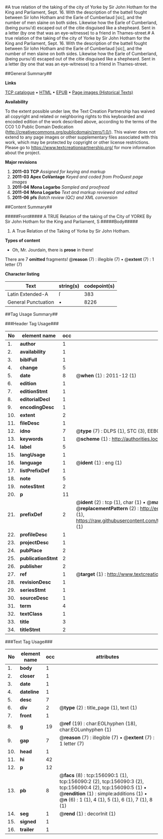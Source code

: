 #A true relation of the taking of the city of Yorke by Sir John Hotham for the King and Parliament, Sept. 16. With the description of the battell fought between Sir Iohn Hotham and the Earle of Cumberlaud [sic], and the number of men slaine on both sides. Likewise how the Earle of Cumberland, (being pursu'd) escaped out of the citie disguised like a shepheard. Sent in a letter (by one that was an eye-witnesse) to a friend in Thames-street.#
A true relation of the taking of the city of Yorke by Sir John Hotham for the King and Parliament, Sept. 16. With the description of the battell fought between Sir Iohn Hotham and the Earle of Cumberlaud [sic], and the number of men slaine on both sides. Likewise how the Earle of Cumberland, (being pursu'd) escaped out of the citie disguised like a shepheard. Sent in a letter (by one that was an eye-witnesse) to a friend in Thames-street.

##General Summary##

**Links**

[TCP catalogue](http://www.ota.ox.ac.uk/tcp/)  • 
[HTML](http://tei.it.ox.ac.uk/tcp/Texts-HTML/free/A87/A87657.html)  • 
[EPUB](http://tei.it.ox.ac.uk/tcp/Texts-EPUB/free/A87/A87657.epub) • 
[Page images (Historical Texts)](https://historicaltexts.jisc.ac.uk/eebo-99871600e)

**Availability**

To the extent possible under law, the Text Creation Partnership has waived all copyright and related or neighboring rights to this keyboarded and encoded edition of the work described above, according to the terms of the CC0 1.0 Public Domain Dedication (http://creativecommons.org/publicdomain/zero/1.0/). This waiver does not extend to any page images or other supplementary files associated with this work, which may be protected by copyright or other license restrictions. Please go to https://www.textcreationpartnership.org/ for more information about the project.

**Major revisions**

1. __2011-03__ __TCP__ *Assigned for keying and markup*
1. __2011-03__ __Apex CoVantage__ *Keyed and coded from ProQuest page images*
1. __2011-04__ __Mona Logarbo__ *Sampled and proofread*
1. __2011-04__ __Mona Logarbo__ *Text and markup reviewed and edited*
1. __2011-06__ __pfs__ *Batch review (QC) and XML conversion*

##Content Summary##

#####Front#####
A TRUE Relation of the taking of the City of YORKE By Sir John Hotham for the King and Parliament, S
#####Body#####

1. A True Relation of the Taking of Yorke by Sir John Hotham.

**Types of content**

  * Oh, Mr. Jourdain, there is **prose** in there!

There are 7 **omitted** fragments! 
 @__reason__ (7) : illegible (7)  •  @__extent__ (7) : 1 letter (7)

**Character listing**


|Text|string(s)|codepoint(s)|
|---|---|---|
|Latin Extended-A|ſ|383|
|General Punctuation|•|8226|

##Tag Usage Summary##

###Header Tag Usage###

|No|element name|occ|attributes|
|---|---|---|---|
|1.|__author__|1||
|2.|__availability__|1||
|3.|__biblFull__|1||
|4.|__change__|5||
|5.|__date__|8| @__when__ (1) : 2011-12 (1)|
|6.|__edition__|1||
|7.|__editionStmt__|1||
|8.|__editorialDecl__|1||
|9.|__encodingDesc__|1||
|10.|__extent__|2||
|11.|__fileDesc__|1||
|12.|__idno__|7| @__type__ (7) : DLPS (1), STC (3), EEBO-CITATION (1), PROQUEST (1), VID (1)|
|13.|__keywords__|1| @__scheme__ (1) : http://authorities.loc.gov/ (1)|
|14.|__label__|5||
|15.|__langUsage__|1||
|16.|__language__|1| @__ident__ (1) : eng (1)|
|17.|__listPrefixDef__|1||
|18.|__note__|5||
|19.|__notesStmt__|2||
|20.|__p__|11||
|21.|__prefixDef__|2| @__ident__ (2) : tcp (1), char (1)  •  @__matchPattern__ (2) : ([0-9\-]+):([0-9IVX]+) (1), (.+) (1)  •  @__replacementPattern__ (2) : http://eebo.chadwyck.com/downloadtiff?vid=$1&page=$2 (1), https://raw.githubusercontent.com/textcreationpartnership/Texts/master/tcpchars.xml#$1 (1)|
|22.|__profileDesc__|1||
|23.|__projectDesc__|1||
|24.|__pubPlace__|2||
|25.|__publicationStmt__|2||
|26.|__publisher__|2||
|27.|__ref__|1| @__target__ (1) : http://www.textcreationpartnership.org/docs/. (1)|
|28.|__revisionDesc__|1||
|29.|__seriesStmt__|1||
|30.|__sourceDesc__|1||
|31.|__term__|4||
|32.|__textClass__|1||
|33.|__title__|3||
|34.|__titleStmt__|2||


###Text Tag Usage###

|No|element name|occ|attributes|
|---|---|---|---|
|1.|__body__|1||
|2.|__closer__|1||
|3.|__date__|1||
|4.|__dateline__|1||
|5.|__desc__|7||
|6.|__div__|2| @__type__ (2) : title_page (1), text (1)|
|7.|__front__|1||
|8.|__g__|19| @__ref__ (19) : char:EOLhyphen (18), char:EOLunhyphen (1)|
|9.|__gap__|7| @__reason__ (7) : illegible (7)  •  @__extent__ (7) : 1 letter (7)|
|10.|__head__|1||
|11.|__hi__|42||
|12.|__p__|12||
|13.|__pb__|8| @__facs__ (8) : tcp:156090:1 (1), tcp:156090:2 (2), tcp:156090:3 (2), tcp:156090:4 (2), tcp:156090:5 (1)  •  @__rendition__ (1) : simple:additions (1)  •  @__n__ (6) : 1 (1), 4 (1), 5 (1), 6 (1), 7 (1), 8 (1)|
|14.|__seg__|1| @__rend__ (1) : decorInit (1)|
|15.|__signed__|1||
|16.|__trailer__|1||
